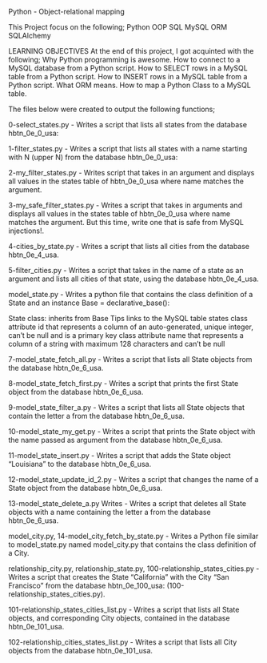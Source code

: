 Python - Object-relational mapping

This Project focus on the following;
Python
OOP
SQL
MySQL
ORM
SQLAlchemy

LEARNING OBJECTIVES
At the end of this project, I got acquinted with the following;
Why Python programming is awesome.
How to connect to a MySQL database from a Python script.
How to SELECT rows in a MySQL table from a Python script.
How to INSERT rows in a MySQL table from a Python script.
What ORM means.
How to map a Python Class to a MySQL table.

The files below were created to output the following functions;

0-select_states.py - Writes a script that lists all states from the database hbtn_0e_0_usa:

1-filter_states.py - Writes a script that lists all states with a name starting with N (upper N) from the database hbtn_0e_0_usa:

2-my_filter_states.py - Writes script that takes in an argument and displays all values in the states table of hbtn_0e_0_usa where name matches the argument.

3-my_safe_filter_states.py - Writes a script that takes in arguments and displays all values in the states table of hbtn_0e_0_usa where name matches the argument. But this time, write one that is safe from MySQL injections!.

4-cities_by_state.py - Writes a script that lists all cities from the database hbtn_0e_4_usa.

5-filter_cities.py - Writes a script that takes in the name of a state as an argument and lists all cities of that state, using the database hbtn_0e_4_usa.

model_state.py - Writes a python file that contains the class definition of a State and an instance Base = declarative_base():

State class:
inherits from Base Tips
links to the MySQL table states
class attribute id that represents a column of an auto-generated, unique integer, can’t be null and is a primary key
class attribute name that represents a column of a string with maximum 128 characters and can’t be null

7-model_state_fetch_all.py - Writes a script that lists all State objects from the database hbtn_0e_6_usa.

8-model_state_fetch_first.py - Writes a script that prints the first State object from the database hbtn_0e_6_usa.

9-model_state_filter_a.py - Writes a script that lists all State objects that contain the letter a from the database hbtn_0e_6_usa.

10-model_state_my_get.py - Writes a script that prints the State object with the name passed as argument from the database hbtn_0e_6_usa.

11-model_state_insert.py - Writes a script that adds the State object “Louisiana” to the database hbtn_0e_6_usa.

12-model_state_update_id_2.py - Writes a script that changes the name of a State object from the database hbtn_0e_6_usa.

13-model_state_delete_a.py Writes - Writes a script that deletes all State objects with a name containing the letter a from the database hbtn_0e_6_usa.

model_city.py, 14-model_city_fetch_by_state.py - Writes a Python file similar to model_state.py named model_city.py that contains the class definition of a City.

relationship_city.py, relationship_state.py, 100-relationship_states_cities.py - Writes a script that creates the State “California” with the City “San Francisco” from the database hbtn_0e_100_usa: (100-relationship_states_cities.py).

101-relationship_states_cities_list.py - Writes a script that lists all State objects, and corresponding City objects, contained in the database hbtn_0e_101_usa.

102-relationship_cities_states_list.py - Writes a script that lists all City objects from the database hbtn_0e_101_usa.
